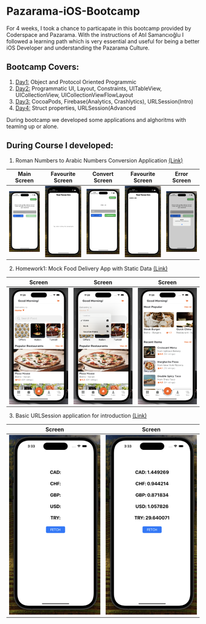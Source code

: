 # Pazarama-iOS-Bootcamp
For 4 weeks, I took a chance to particapate in this bootcamp provided by Coderspace and Pazarama. With the instructions of Atıl Samancıoğlu I followed a learning path which is very essential and useful for being a better iOS Developer and understanding the Pazarama Culture.

## Bootcamp Covers:
1. [Day1:](https://github.com/ekenozlu/Pazarama-iOS-Bootcamp/tree/main/Day1) Object and Protocol Oriented Programmic
2. [Day2:](https://github.com/ekenozlu/Pazarama-iOS-Bootcamp/tree/main/Day2) Programmatic UI, Layout, Constraints, UITableView, UICollectionView, UICollectionViewFlowLayout
3. [Day3:](https://github.com/ekenozlu/Pazarama-iOS-Bootcamp/tree/main/Day3) CocoaPods, Firebase(Analytics, Crashlytics), URLSession(Intro)
4. [Day4:](https://github.com/ekenozlu/Pazarama-iOS-Bootcamp/tree/main/Day4) Struct properties, URLSession(Advanced

During bootcamp we developed some applications and alghoritms with teaming up or alone.
## During Course I developed:
1. Roman Numbers to Arabic Numbers Conversion Application [(Link)](https://github.com/ekenozlu/Pazarama-iOS-Bootcamp/tree/main/Day1/RomanToIntegerApp)

| Main Screen | Favourite Screen | Convert Screen | Favourite Screen | Error Screen |
| ----------- | ---------------- | -------------- | ---------------- | ------------ |
| ![Main Screen](https://github.com/ekenozlu/Pazarama-iOS-Bootcamp/blob/main/Day1/RomanToIntegerApp/GitImages/image1.png "Main Screen") | ![Favourite Screen](https://github.com/ekenozlu/Pazarama-iOS-Bootcamp/blob/main/Day1/RomanToIntegerApp/GitImages/image2.png "Favourite Screen") | ![Convert Screen](https://github.com/ekenozlu/Pazarama-iOS-Bootcamp/blob/main/Day1/RomanToIntegerApp/GitImages/image3.png "Convert Screen") | ![Favourite Screen](https://github.com/ekenozlu/Pazarama-iOS-Bootcamp/blob/main/Day1/RomanToIntegerApp/GitImages/image4.png "Favourite Screen") | ![Error Screen](https://github.com/ekenozlu/Pazarama-iOS-Bootcamp/blob/main/Day1/RomanToIntegerApp/GitImages/image5.png "Error Screen") |

2. Homework1: Mock Food Delivery App with Static Data [(Link)](https://github.com/ekenozlu/Pazarama-iOS-Homeworks/tree/main/Homework1)

| Screen | Screen | Screen |
| ------ | ------ | ------ |
| ![Screen](https://github.com/ekenozlu/Pazarama-iOS-Homeworks/blob/main/Homework1/GitImages/screen1.png "Screen") | ![Screen](https://github.com/ekenozlu/Pazarama-iOS-Homeworks/blob/main/Homework1/GitImages/screen2.png "Screen") | ![Screen](https://github.com/ekenozlu/Pazarama-iOS-Homeworks/blob/main/Homework1/GitImages/screen3.png "Screen") |

3. Basic URLSession application for introduction [(Link)](https://github.com/ekenozlu/Pazarama-iOS-Bootcamp/tree/main/Day3/URLSession%20Demo)

| Screen | Screen |
| ------ | ------ |
| ![Screen](https://github.com/ekenozlu/Pazarama-iOS-Bootcamp/blob/main/Day3/URLSession%20Demo/GitImages/image1.png "Screen") | ![Screen](https://github.com/ekenozlu/Pazarama-iOS-Bootcamp/blob/main/Day3/URLSession%20Demo/GitImages/image2.png "Screen") |
